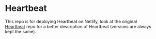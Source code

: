 # Heartbeat
This repo is for deploying Heartbeat on Netlify, look at the original [Heartbeat](https://github.com/finnfassnacht/heartbeat) repo for a better description of Heartbeat (versions are always kept the same).
